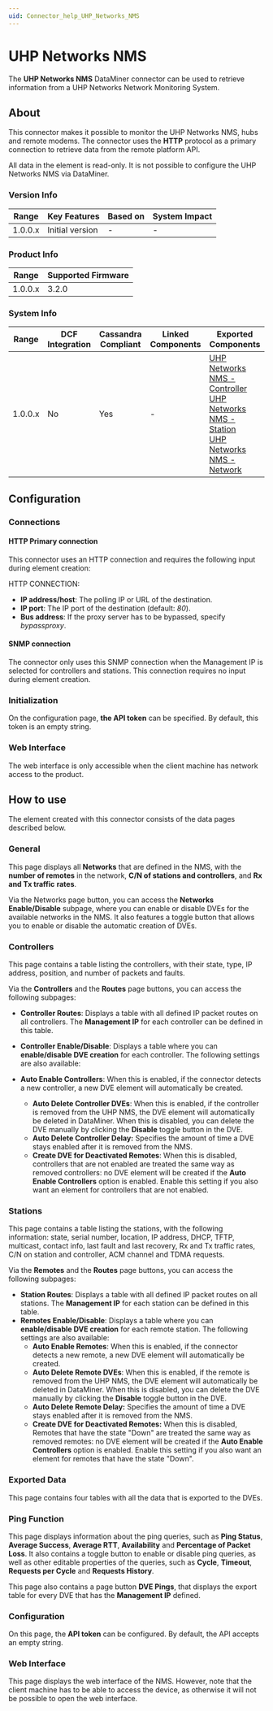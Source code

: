 ```yaml
---
uid: Connector_help_UHP_Networks_NMS
---
```


# UHP Networks NMS

The **UHP Networks NMS** DataMiner connector can be used to retrieve information from a UHP Networks Network Monitoring System.

## About

This connector makes it possible to monitor the UHP Networks NMS, hubs and remote modems. The connector uses the **HTTP** protocol as a primary connection to retrieve data from the remote platform API.

All data in the element is read-only. It is not possible to configure the UHP Networks NMS via DataMiner.

### Version Info

| **Range** | **Key Features** | **Based on** | **System Impact** |
|-----------|------------------|--------------|-------------------|
| 1.0.0.x   | Initial version  | \-           | \-                |

### Product Info

| **Range** | **Supported Firmware** |
|-----------|------------------------|
| 1.0.0.x   | 3.2.0                  |

### System Info

| **Range** | **DCF Integration** | **Cassandra Compliant** | **Linked Components** | **Exported Components**                                                                                                                                                                                                                                              |
|-----------|---------------------|-------------------------|-----------------------|----------------------------------------------------------------------------------------------------------------------------------------------------------------------------------------------------------------------------------------------------------------------|
| 1.0.0.x   | No                  | Yes                     | \-                    | [UHP Networks NMS - Controller](xref:Connector_help_UHP_Networks_NMS_-_Controller)<br>[UHP Networks NMS - Station](xref:Connector_help_UHP_Networks_NMS_-_Station)<br>[UHP Networks NMS - Network](xref:Connector_help_UHP_Networks_NMS_-_Network) |

## Configuration

### Connections

#### HTTP Primary connection

This connector uses an HTTP connection and requires the following input during element creation:

HTTP CONNECTION:

- **IP address/host**: The polling IP or URL of the destination.
- **IP port**: The IP port of the destination (default: *80*).
- **Bus address**: If the proxy server has to be bypassed, specify *bypassproxy*.

#### SNMP connection

The connector only uses this SNMP connection when the Management IP is selected for controllers and stations. This connection requires no input during element creation.

### Initialization

On the configuration page, **the API token** can be specified. By default, this token is an empty string.

### Web Interface

The web interface is only accessible when the client machine has network access to the product.

## How to use

The element created with this connector consists of the data pages described below.

### General

This page displays all **Networks** that are defined in the NMS, with the **number of remotes** in the network, **C/N of stations and controllers**, and **Rx and Tx traffic** **rates**.

Via the Networks page button, you can access the **Networks Enable/Disable** subpage, where you can enable or disable DVEs for the available networks in the NMS.
It also features a toggle button that allows you to enable or disable the automatic creation of DVEs.

### Controllers

This page contains a table listing the controllers, with their state, type, IP address, position, and number of packets and faults.

Via the **Controllers** and the **Routes** page buttons, you can access the following subpages:

- **Controller Routes**: Displays a table with all defined IP packet routes on all controllers. The **Management IP** for each controller can be defined in this table.

- **Controller Enable/Disable**: Displays a table where you can **enable/disable DVE creation** for each controller. The following settings are also available:

- **Auto Enable Controllers**: When this is enabled, if the connector detects a new controller, a new DVE element will automatically be created.
  - **Auto Delete Controller DVEs**: When this is enabled, if the controller is removed from the UHP NMS, the DVE element will automatically be deleted in DataMiner. When this is disabled, you can delete the DVE manually by clicking the **Disable** toggle button in the DVE.
  - **Auto Delete Controller Delay:** Specifies the amount of time a DVE stays enabled after it is removed from the NMS.
  - **Create DVE for Deactivated Remotes**: When this is disabled, controllers that are not enabled are treated the same way as removed controllers: no DVE element will be created if the **Auto Enable Controllers** option is enabled. Enable this setting if you also want an element for controllers that are not enabled.

### Stations

This page contains a table listing the stations, with the following information: state, serial number, location, IP address, DHCP, TFTP, multicast, contact info, last fault and last recovery, Rx and Tx traffic rates, C/N on station and controller, ACM channel and TDMA requests.

Via the **Remotes** and the **Routes** page buttons, you can access the following subpages:

- **Station Routes**: Displays a table with all defined IP packet routes on all stations. The **Management IP** for each station can be defined in this table.
- **Remotes Enable/Disable**: Displays a table where you can **enable/disable DVE creation** for each remote station. The following settings are also available:
  - **Auto Enable Remotes**: When this is enabled, if the connector detects a new remote, a new DVE element will automatically be created.
  - **Auto Delete Remote DVEs**: When this is enabled, if the remote is removed from the UHP NMS, the DVE element will automatically be deleted in DataMiner. When this is disabled, you can delete the DVE manually by clicking the **Disable** toggle button in the DVE.
  - **Auto Delete Remote Delay:** Specifies the amount of time a DVE stays enabled after it is removed from the NMS.
  - **Create DVE for Deactivated Remotes:** When this is disabled, Remotes that have the state "Down" are treated the same way as removed remotes: no DVE element will be created if the **Auto Enable Controllers** option is enabled. Enable this setting if you also want an element for remotes that have the state "Down".

### Exported Data

This page contains four tables with all the data that is exported to the DVEs.

### Ping Function

This page displays information about the ping queries, such as **Ping Status**, **Average Success**, **Average RTT**, **Availability** and **Percentage of Packet Loss**. It also contains a toggle button to enable or disable ping queries, as well as other editable properties of the queries, such as **Cycle**, **Timeout**, **Requests per Cycle** and **Requests History**.

This page also contains a page button **DVE Pings**, that displays the export table for every DVE that has the **Management IP** defined.

### Configuration

On this page, the **API token** can be configured. By default, the API accepts an empty string.

### Web Interface

This page displays the web interface of the NMS. However, note that the client machine has to be able to access the device, as otherwise it will not be possible to open the web interface.
